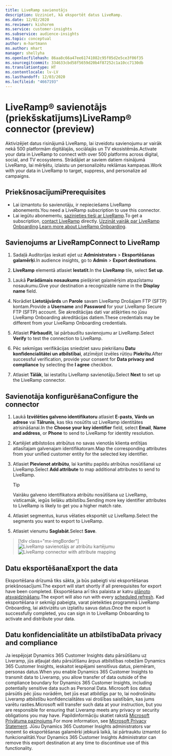 ```yaml
---
title: LiveRamp savienotājs
description: Uzziniet, kā eksportēt datus LiveRamp.
ms.date: 12/02/2020
ms.reviewer: kishorem
ms.service: customer-insights
ms.subservice: audience-insights
ms.topic: conceptual
author: m-hartmann
ms.author: mhart
manager: shellyha
ms.openlocfilehash: 86aa8c66a47ee61741082c95f05d2e5ce3f06f35
ms.sourcegitcommit: 334633cbd58f5659d20b4f87252c1a10cc7130db
ms.translationtype: HT
ms.contentlocale: lv-LV
ms.lasthandoff: 12/03/2020
ms.locfileid: "4667193"
---
```

# <a name="liverampreg-connector-preview"></a><span data-ttu-id="66a3a-103">LiveRamp&reg; savienotājs (priekšskatījums)</span><span class="sxs-lookup"><span data-stu-id="66a3a-103">LiveRamp&reg; connector (preview)</span></span>

<span data-ttu-id="66a3a-104">Aktivizējiet datus risinājumā LiveRamp, lai izveidotu savienojumu ar vairāk nekā 500 platformām digitālajās, sociālajās un TV ekosistēmās.</span><span class="sxs-lookup"><span data-stu-id="66a3a-104">Activate your data in LiveRamp to connect with over 500 platforms across digital, social, and TV ecosystems.</span></span> <span data-ttu-id="66a3a-105">Strādājiet ar saviem datiem risinājumā LiveRamp, lai mērķētu, izlaistu un personalizētu reklāmas kampaņas.</span><span class="sxs-lookup"><span data-stu-id="66a3a-105">Work with your data in LiveRamp to target, suppress, and personalize ad campaigns.</span></span>

## <a name="prerequisites"></a><span data-ttu-id="66a3a-106">Priekšnosacījumi</span><span class="sxs-lookup"><span data-stu-id="66a3a-106">Prerequisites</span></span>

- <span data-ttu-id="66a3a-107">Lai izmantotu šo savienotāju, ir nepieciešams LiveRamp abonements.</span><span class="sxs-lookup"><span data-stu-id="66a3a-107">You need a LiveRamp subscription to use this connector.</span></span>
- <span data-ttu-id="66a3a-108">Lai iegūtu abonementu, [sazinieties tieši ar LiveRamp](https://liveramp.com/contact/).</span><span class="sxs-lookup"><span data-stu-id="66a3a-108">To get a subscription, [contact LiveRamp](https://liveramp.com/contact/) directly.</span></span> <span data-ttu-id="66a3a-109">[Uzzināt vairāk par LiveRamp Onboarding](https://liveramp.com/our-platform/data-onboarding/).</span><span class="sxs-lookup"><span data-stu-id="66a3a-109">[Learn more about LiveRamp Onboarding](https://liveramp.com/our-platform/data-onboarding/).</span></span>

## <a name="connect-to-liveramp"></a><span data-ttu-id="66a3a-110">Savienojums ar LiveRamp</span><span class="sxs-lookup"><span data-stu-id="66a3a-110">Connect to LiveRamp</span></span>

1. <span data-ttu-id="66a3a-111">Sadaļā Auditorijas ieskati ejiet uz **Administrators** > **Eksportēšanas galamērķi**.</span><span class="sxs-lookup"><span data-stu-id="66a3a-111">In audience insights, go to **Admin** > **Export destinations**.</span></span>

1. <span data-ttu-id="66a3a-112">**LiveRamp** elementā atlasiet **Iestatīt**.</span><span class="sxs-lookup"><span data-stu-id="66a3a-112">In the **LiveRamp** tile, select **Set up**.</span></span>

1. <span data-ttu-id="66a3a-113">Laukā **Parādāmais nosaukums** piešķiriet galamērķim atpazīstamu nosaukumu.</span><span class="sxs-lookup"><span data-stu-id="66a3a-113">Give your destination a recognizable name in the **Display name** field.</span></span>

1. <span data-ttu-id="66a3a-114">Norādiet **Lietotājvārds** un **Parole** savam LiveRamp Drošajam FTP (SFTP) kontam.</span><span class="sxs-lookup"><span data-stu-id="66a3a-114">Provide a **Username** and **Password** for your LiveRamp Secure FTP (SFTP) account.</span></span>
<span data-ttu-id="66a3a-115">Šie akreditācijas dati var atšķirties no jūsu LiveRamp Onboarding akreditācijas datiem.</span><span class="sxs-lookup"><span data-stu-id="66a3a-115">These credentials may be different from your LiveRamp Onboarding credentials.</span></span>

1. <span data-ttu-id="66a3a-116">Atlasiet **Pārbaudīt**, lai pārbaudītu savienojumu ar LiveRamp.</span><span class="sxs-lookup"><span data-stu-id="66a3a-116">Select **Verify** to test the connection to LiveRamp.</span></span>

1. <span data-ttu-id="66a3a-117">Pēc sekmīgas verifikācijas sniedziet savu piekrišanu **Datu konfidencialitātei un atbilstībai**, atzīmējot izvēles rūtiņu **Piekrītu**.</span><span class="sxs-lookup"><span data-stu-id="66a3a-117">After successful verification, provide your consent for **Data privacy and compliance** by selecting the **I agree** checkbox.</span></span>

1. <span data-ttu-id="66a3a-118">Atlasiet **Tālāk**, lai iestatītu LiveRamp savienotāju.</span><span class="sxs-lookup"><span data-stu-id="66a3a-118">Select **Next** to set up the LiveRamp connector.</span></span>

## <a name="configure-the-connector"></a><span data-ttu-id="66a3a-119">Savienotāja konfigurēšana</span><span class="sxs-lookup"><span data-stu-id="66a3a-119">Configure the connector</span></span>

1. <span data-ttu-id="66a3a-120">Laukā **Izvēlēties galveno identifikatoru** atlasiet **E-pasts**, **Vārds un adrese** vai **Tālrunis**, kas tiks nosūtīts uz LiveRamp identitātes atrisināšanai.</span><span class="sxs-lookup"><span data-stu-id="66a3a-120">In the **Choose your key identifier** field, select **Email**,  **Name and address**, or **Phone** to send to LiveRamp for identity resolution.</span></span>

1. <span data-ttu-id="66a3a-121">Kartējiet atbilstošos atribūtus no savas vienotās klienta entītijas atlasītajam galvenajam identifikatoram.</span><span class="sxs-lookup"><span data-stu-id="66a3a-121">Map the corresponding attributes from your unified customer entity for the selected key identifier.</span></span>

1. <span data-ttu-id="66a3a-122">Atlasiet **Pievienot atribūtu**, lai kartētu papildu atribūtus nosūtīšanai uz LiveRamp.</span><span class="sxs-lookup"><span data-stu-id="66a3a-122">Select **Add attribute** to map additional attributes to send to LiveRamp.</span></span>

   > [!TIP]
   > <span data-ttu-id="66a3a-123">Vairāku galveno identifikatora atribūtu nosūtīšana uz LiveRamp, visticamāk, iegūs lielāku atbilstību.</span><span class="sxs-lookup"><span data-stu-id="66a3a-123">Sending more key identifier attributes to LiveRamp is likely to get you a higher match rate.</span></span>

1. <span data-ttu-id="66a3a-124">Atlasiet segmentus, kurus vēlaties eksportēt uz LiveRamp.</span><span class="sxs-lookup"><span data-stu-id="66a3a-124">Select the segments you want to export to LiveRamp.</span></span>

1. <span data-ttu-id="66a3a-125">Atlasiet vienumu **Saglabāt**.</span><span class="sxs-lookup"><span data-stu-id="66a3a-125">Select **Save**.</span></span>

> [!div class="mx-imgBorder"]
> <span data-ttu-id="66a3a-126">![LiveRamp savienotājs ar atribūtu kartējumu](media/export-liveramp-segments.png "LiveRamp savienotājs ar atribūtu kartējumu")</span><span class="sxs-lookup"><span data-stu-id="66a3a-126">![LiveRamp connector with attribute mapping](media/export-liveramp-segments.png "LiveRamp connector with attribute mapping")</span></span>

## <a name="export-the-data"></a><span data-ttu-id="66a3a-127">Datu eksportēšana</span><span class="sxs-lookup"><span data-stu-id="66a3a-127">Export the data</span></span>

<span data-ttu-id="66a3a-128">Eksportēšana drīzumā tiks sākta, ja būs pabeigti visi eksportēšanas priekšnosacījumi.</span><span class="sxs-lookup"><span data-stu-id="66a3a-128">The export will start shortly if all prerequisites for export have been completed.</span></span> <span data-ttu-id="66a3a-129">Eksportēšana arī tiks palaista ar katru [plānoto atsvaidzināšanu](system.md#schedule-tab).</span><span class="sxs-lookup"><span data-stu-id="66a3a-129">The export will also run with every [scheduled refresh](system.md#schedule-tab).</span></span>
<span data-ttu-id="66a3a-130">Kad eksportēšana ir sekmīgi pabeigta, varat pieteikties programmā LiveRamp Onboarding, lai aktivizētu un izplatītu savus datus.</span><span class="sxs-lookup"><span data-stu-id="66a3a-130">Once the export is successfully completed, you can sign in to LiveRamp Onboarding to activate and distribute your data.</span></span>

## <a name="data-privacy-and-compliance"></a><span data-ttu-id="66a3a-131">Datu konfidencialitāte un atbilstība</span><span class="sxs-lookup"><span data-stu-id="66a3a-131">Data privacy and compliance</span></span>

<span data-ttu-id="66a3a-132">Ja iespējojat Dynamics 365 Customer Insights datu pārsūtīšanu uz Liveramp, jūs atļaujat datu pārsūtīšanu ārpus atbilstības robežām Dynamics 365 Customer Insights, ieskaitot iespējami sensitīvus datus, piemēram, personas datus.</span><span class="sxs-lookup"><span data-stu-id="66a3a-132">When you enable Dynamics 365 Customer Insights to transmit data to Liveramp, you allow transfer of data outside of the compliance boundary for Dynamics 365 Customer Insights, including potentially sensitive data such as Personal Data.</span></span> <span data-ttu-id="66a3a-133">Microsoft šos datus pārsūtīs pēc jūsu norādēm, bet jūs esat atbildīgs par to, lai nodrošinātu Liveramp atbilstību konfidencialitātes vai drošības saistībām, kas jums varētu rasties.</span><span class="sxs-lookup"><span data-stu-id="66a3a-133">Microsoft will transfer such data at your instruction, but you are responsible for ensuring that Liveramp meets any privacy or security obligations you may have.</span></span> <span data-ttu-id="66a3a-134">Papildinformāciju skatiet rakstā [Microsoft Privātuma paziņojums](https://go.microsoft.com/fwlink/?linkid=396732).</span><span class="sxs-lookup"><span data-stu-id="66a3a-134">For more information, see [Microsoft Privacy Statement](https://go.microsoft.com/fwlink/?linkid=396732).</span></span>
<span data-ttu-id="66a3a-135">Jūsu Dynamics 365 Customer Insights administrators var noņemt šo eksportēšanas galamērķi jebkurā laikā, lai pārtrauktu izmantot šo funkcionalitāti.</span><span class="sxs-lookup"><span data-stu-id="66a3a-135">Your Dynamics 365 Customer Insights Administrator can remove this export destination at any time to discontinue use of this functionality.</span></span>